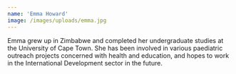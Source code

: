 ```yaml
---
name: 'Emma Howard'
image: /images/uploads/emma.jpg
---
```

Emma grew up in Zimbabwe and completed her undergraduate studies at the University of Cape Town. She has been involved in various paediatric outreach projects concerned with health and education, and hopes to work in the International Development sector in the future.